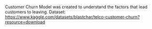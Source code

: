 Customer Churn Model was created to understand the factors that lead customers to leaving.
Dataset: https://www.kaggle.com/datasets/blastchar/telco-customer-churn?resource=download
